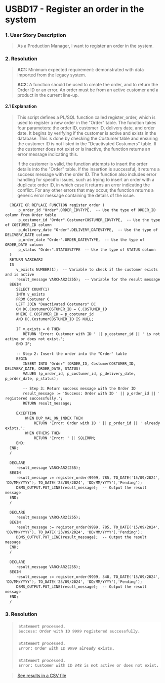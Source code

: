 # USBD17 -  Register an order in the system

### 1. User Story Description

>  As a Production Manager, I want to register an order in the system.

### 2. Resolution
>**AC1:** Minimum expected requirement: demonstrated with data imported from the
   legacy system.
> 
>**AC2:** A function should be used to create the order, and to return
the Order ID or an error. An order must be from an active customer and a
product in the current line-up.

#### 2.1 Explanation
>This script defines a PL/SQL function called register_order, which is used to register a new order in the "Order" table. The function takes four parameters: the order ID, customer ID, delivery date, and order date. It begins by verifying if the customer is active and exists in the database. This is done by checking the Costumer table and ensuring the customer ID is not listed in the "Deactivated Costumers" table. If the customer does not exist or is inactive, the function returns an error message indicating this.
>
>If the customer is valid, the function attempts to insert the order details into the "Order" table. If the insertion is successful, it returns a success message with the order ID. The function also includes error handling for specific issues, such as trying to insert an order with a duplicate order ID, in which case it returns an error indicating the conflict. For any other errors that may occur, the function returns a generic error message containing the details of the issue. 

      CREATE OR REPLACE FUNCTION register_order (
          p_order_id "Order".ORDER_ID%TYPE,  -- Use the type of ORDER_ID column from Order table
          p_costumer_id "Order".CostumerCOSTUMER_ID%TYPE,  -- Use the type of COSTUMER_ID column
          p_delivery_date "Order".DELIVERY_DATE%TYPE,  -- Use the type of DELIVERY_DATE column
          p_order_date "Order".ORDER_DATE%TYPE,  -- Use the type of ORDER_DATE column
          p_status "Order".STATUS%TYPE  -- Use the type of STATUS column
      )
      RETURN VARCHAR2
      IS
         v_exists NUMBER(1);  -- Variable to check if the customer exists and is active
         result_message VARCHAR2(255);  -- Variable for the result message
      BEGIN
         SELECT COUNT(1)
         INTO v_exists
         FROM Costumer C
         LEFT JOIN "Deactivated Costumers" DC
         ON DC.CostumerCOSTUMER_ID = C.COSTUMER_ID
         WHERE C.COSTUMER_ID = p_costumer_id
         AND DC.CostumerCOSTUMER_ID IS NULL;
         
         IF v_exists = 0 THEN
            RETURN 'Error: Customer with ID ' || p_costumer_id || ' is not active or does not exist.';
         END IF;
      
         -- Step 2: Insert the order into the "Order" table
         BEGIN
            INSERT INTO "Order" (ORDER_ID, CostumerCOSTUMER_ID, DELIVERY_DATE, ORDER_DATE, STATUS)
            VALUES (p_order_id, p_costumer_id, p_delivery_date, p_order_date, p_status);

            -- Step 3: Return success message with the Order ID
            result_message := 'Success: Order with ID ' || p_order_id || ' registered successfully.';
            RETURN result_message;
   
         EXCEPTION
             WHEN DUP_VAL_ON_INDEX THEN
                 RETURN 'Error: Order with ID ' || p_order_id || ' already exists.';
             WHEN OTHERS THEN
                 RETURN 'Error: ' || SQLERRM;
         END;
      END;
      /
   
      DECLARE
         result_message VARCHAR2(255);
      BEGIN
         result_message := register_order(9999, 785, TO_DATE('15/09/2024', 'DD/MM/YYYY'), TO_DATE('23/09/2024', 'DD/MM/YYYY'),'Pending');
         DBMS_OUTPUT.PUT_LINE(result_message);  -- Output the result message
      END;
      /
      
      DECLARE
         result_message VARCHAR2(255);
      BEGIN
         result_message := register_order(9999, 785, TO_DATE('15/09/2024', 'DD/MM/YYYY'), TO_DATE('23/09/2024', 'DD/MM/YYYY'),'Pending');
         DBMS_OUTPUT.PUT_LINE(result_message);  -- Output the result message
      END;
      /
      
      DECLARE
         result_message VARCHAR2(255);
      BEGIN
         result_message := register_order(9999, 348, TO_DATE('15/09/2024', 'DD/MM/YYYY'), TO_DATE('23/09/2024', 'DD/MM/YYYY'),'Pending');
         DBMS_OUTPUT.PUT_LINE(result_message);  -- Output the result message
      END;
      /


### 3. Resolution

>![Results](img/USBD17.png)

>[See results in a CSV file](csv_result/USBD17.csv)


